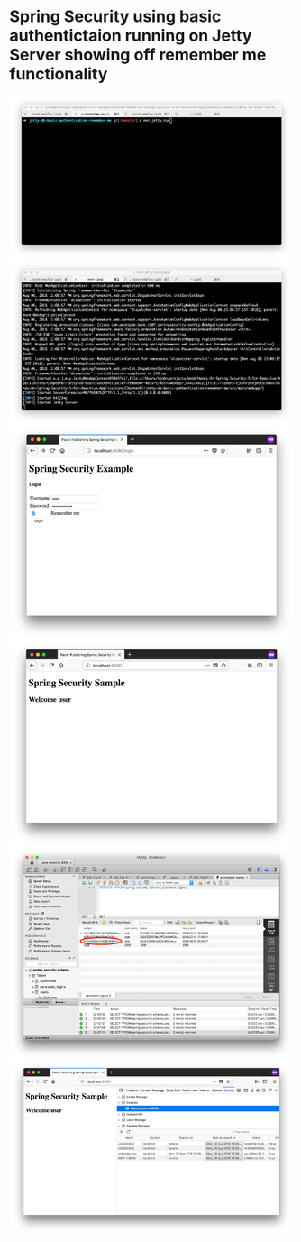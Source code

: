 # Spring Security using basic authentictaion running on Jetty Server showing off remember me functionality
<img src="../screenshots/1.1.png" alt="" align="center">  
  
<img src="../screenshots/1.2.png" alt="" align="center">  

<img src="../screenshots/1.3.png" alt="" align="center">  

<img src="../screenshots/1.4.png" alt="" align="center">  

<img src="../screenshots/1.5.png" alt="" align="center">  

<img src="../screenshots/1.6.png" alt="" align="center">  
